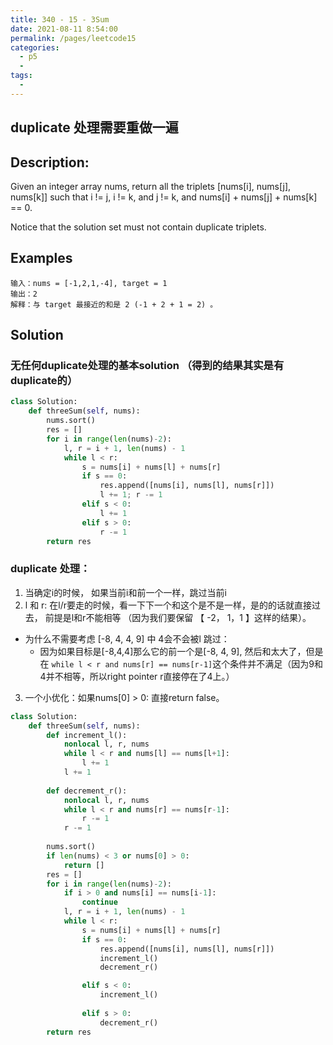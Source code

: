 ```yaml
---
title: 340 - 15 - 3Sum
date: 2021-08-11 8:54:00
permalink: /pages/leetcode15
categories:
  - p5
  - 
tags:
  - 
---
```

## duplicate 处理需要重做一遍
## Description:

Given an integer array nums, return all the triplets [nums[i], nums[j], nums[k]] such that i != j, i != k, and j != k, and nums[i] + nums[j] + nums[k] == 0.

Notice that the solution set must not contain duplicate triplets.


## Examples
```
输入：nums = [-1,2,1,-4], target = 1
输出：2
解释：与 target 最接近的和是 2 (-1 + 2 + 1 = 2) 。
```


## Solution
### 无任何duplicate处理的基本solution （得到的结果其实是有duplicate的）
```python
class Solution:
    def threeSum(self, nums):
        nums.sort()
        res = []
        for i in range(len(nums)-2):
            l, r = i + 1, len(nums) - 1
            while l < r:
                s = nums[i] + nums[l] + nums[r]
                if s == 0:
                    res.append([nums[i], nums[l], nums[r]])
                    l += 1; r -= 1
                elif s < 0:
                    l += 1
                elif s > 0:
                    r -= 1
        return res
```
### duplicate 处理：
1. 当确定i的时候， 如果当前i和前一个一样，跳过当前i
2. l 和 r: 在l/r要走的时候，看一下下一个和这个是不是一样，是的的话就直接过去， 前提是l和r不能相等 （因为我们要保留 【 -2， 1，1 】这样的结果）。
  - 为什么不需要考虑 [-8, 4, 4, 9] 中 4会不会被l 跳过：
      - 因为如果目标是[-8,4,4]那么它的前一个是[-8, 4, 9], 然后和太大了，但是在 `while l < r and nums[r] == nums[r-1]`这个条件并不满足（因为9和4并不相等，所以right pointer r直接停在了4上。）
3. 一个小优化：如果nums[0] > 0: 直接return false。 
```python
class Solution:
    def threeSum(self, nums):
        def increment_l():
            nonlocal l, r, nums
            while l < r and nums[l] == nums[l+1]:
                l += 1
            l += 1
            
        def decrement_r():
            nonlocal l, r, nums
            while l < r and nums[r] == nums[r-1]:
                r -= 1
            r -= 1
            
        nums.sort()
        if len(nums) < 3 or nums[0] > 0:
            return []
        res = []
        for i in range(len(nums)-2):
            if i > 0 and nums[i] == nums[i-1]:
                continue
            l, r = i + 1, len(nums) - 1
            while l < r:
                s = nums[i] + nums[l] + nums[r]
                if s == 0:
                    res.append([nums[i], nums[l], nums[r]])
                    increment_l()
                    decrement_r()

                elif s < 0:
                    increment_l()
                    
                elif s > 0:
                    decrement_r()
        return res 
```